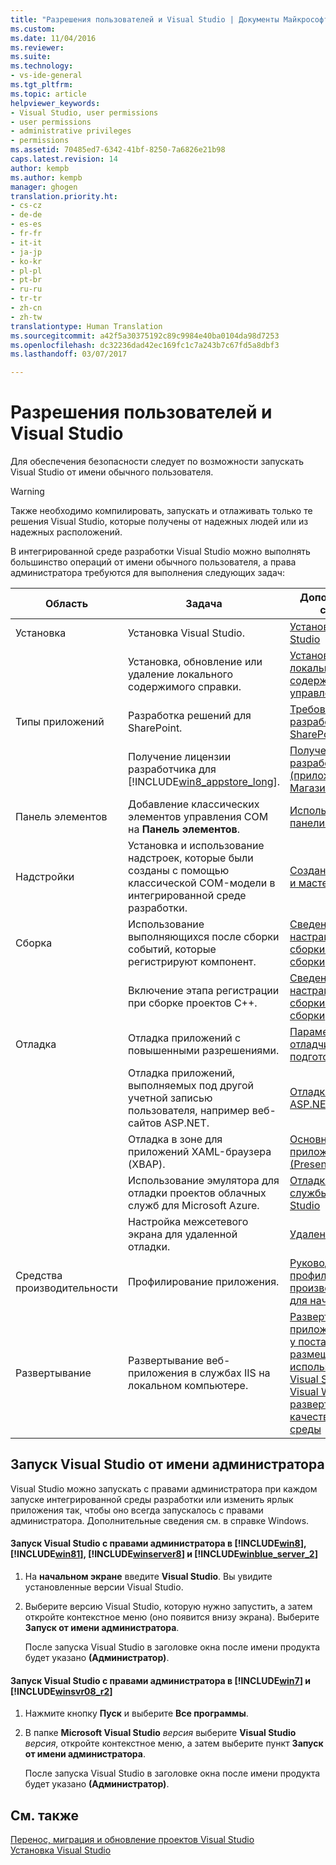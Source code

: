 ```yaml
---
title: "Разрешения пользователей и Visual Studio | Документы Майкрософт"
ms.custom: 
ms.date: 11/04/2016
ms.reviewer: 
ms.suite: 
ms.technology:
- vs-ide-general
ms.tgt_pltfrm: 
ms.topic: article
helpviewer_keywords:
- Visual Studio, user permissions
- user permissions
- administrative privileges
- permissions
ms.assetid: 70485ed7-6342-41bf-8250-7a6826e21b98
caps.latest.revision: 14
author: kempb
ms.author: kempb
manager: ghogen
translation.priority.ht:
- cs-cz
- de-de
- es-es
- fr-fr
- it-it
- ja-jp
- ko-kr
- pl-pl
- pt-br
- ru-ru
- tr-tr
- zh-cn
- zh-tw
translationtype: Human Translation
ms.sourcegitcommit: a42f5a30375192c89c9984e40ba0104da98d7253
ms.openlocfilehash: dc32236dad42ec169fc1c7a243b7c67fd5a8dbf3
ms.lasthandoff: 03/07/2017

---
```

# <a name="user-permissions-and-visual-studio"></a>Разрешения пользователей и Visual Studio
Для обеспечения безопасности следует по возможности запускать Visual Studio от имени обычного пользователя.  

> [!WARNING]
>  Также необходимо компилировать, запускать и отлаживать только те решения Visual Studio, которые получены от надежных людей или из надежных расположений.  

 В интегрированной среде разработки Visual Studio можно выполнять большинство операций от имени обычного пользователя, а права администратора требуются для выполнения следующих задач:  

|Область|Задача|Дополнительные сведения|  
|----------|----------|--------------------------|  
|Установка|Установка Visual Studio.|[Установка Visual Studio](../install/install-visual-studio.md)|  
||Установка, обновление или удаление локального содержимого справки.|[Установка локального содержимого и управление им](../ide/install-and-manage-local-content.md)|  
|Типы приложений|Разработка решений для SharePoint.|[Требования по разработке решений SharePoint](/office-dev/office-dev/requirements-for-developing-sharepoint-solutions)|  
||Получение лицензии разработчика для [!INCLUDE[win8_appstore_long](../debugger/includes/win8_appstore_long_md.md)].|[Получение лицензии разработчика (приложения Магазина Windows)](http://go.microsoft.com/fwlink/?LinkID=241313)|  
|Панель элементов|Добавление классических элементов управления COM на **Панель элементов**.|[Использование панели элементов](../ide/using-the-toolbox.md)|  
|Надстройки|Установка и использование надстроек, которые были созданы с помощью классической COM-модели в интегрированной среде разработки.|[Создание надстроек и мастеров](http://msdn.microsoft.com/Library/c5a47c21-6668-4de3-898d-afa969317e73)|  
|Сборка|Использование выполняющихся после сборки событий, которые регистрируют компонент.|[Сведения об этапах настраиваемой сборки и событиях сборки](/visual-cpp/ide/understanding-custom-build-steps-and-build-events)|  
||Включение этапа регистрации при сборке проектов С++.|[Сведения об этапах настраиваемой сборки и событиях сборки](/visual-cpp/ide/understanding-custom-build-steps-and-build-events)|  
|Отладка|Отладка приложений с повышенными разрешениями.|[Параметры отладчика и подготовка](../debugger/debugger-settings-and-preparation.md)|  
||Отладка приложений, выполняемых под другой учетной записью пользователя, например веб-сайтов ASP.NET.|[Отладка приложений ASP.NET и AJAX](../debugger/debugging-aspnet-and-ajax-applications.md)|  
||Отладка в зоне для приложений XAML-браузера (XBAP).|[Основное приложение WPF (PresentationHost.exe)](http://msdn.microsoft.com/Library/3215bfa1-722c-4ac8-a7c5-bdd02d30afbd)|  
||Использование эмулятора для отладки проектов облачных служб для Microsoft Azure.|[Отладка облачной службы в Visual Studio](http://go.microsoft.com/fwlink/?LinkId=266725)|  
||Настройка межсетевого экрана для удаленной отладки.|[Удаленная отладка](../debugger/remote-debugging.md)|  
|Средства производительности|Профилирование приложения.|[Руководство по профилированию производительности для начинающих](../profiling/beginners-guide-to-performance-profiling.md)|  
|Развертывание|Развертывание веб-приложения в службах IIS на локальном компьютере.|[Развертывание веб-приложения ASP.NET у поставщика услуг размещения с использованием Visual Studio или Visual Web Developer: развертывание в IIS в качестве тестовой среды](http://go.microsoft.com/fwlink/?LinkId=266478)|

## <a name="running-visual-studio-as-an-administrator"></a>Запуск Visual Studio от имени администратора  
 Visual Studio можно запускать с правами администратора при каждом запуске интегрированной среды разработки или изменить ярлык приложения так, чтобы оно всегда запускалось с правами администратора. Дополнительные сведения см. в справке Windows.  

#### <a name="to-run-visual-studio-with-administrative-permissions-on-includewin8debuggerincludeswin8mdmd-includewin81debuggerincludeswin81mdmd-includewinserver8debuggerincludeswinserver8mdmd-or-includewinblueserver2ideincludeswinblueserver2mdmd"></a>Запуск Visual Studio с правами администратора в [!INCLUDE[win8](../debugger/includes/win8_md.md)], [!INCLUDE[win81](../debugger/includes/win81_md.md)], [!INCLUDE[winserver8](../debugger/includes/winserver8_md.md)] и [!INCLUDE[winblue_server_2](../ide/includes/winblue_server_2_md.md)]  

1.  На **начальном экране** введите **Visual Studio**. Вы увидите установленные версии Visual Studio.  

2.  Выберите версию Visual Studio, которую нужно запустить, а затем откройте контекстное меню (оно появится внизу экрана). Выберите **Запуск от имени администратора**.  

     После запуска Visual Studio в заголовке окна после имени продукта будет указано **(Администратор)**.  

#### <a name="to-run-visual-studio-with-administrative-permissions-on-includewin7debuggerincludeswin7mdmd-or-includewinsvr08r2debuggerincludeswinsvr08r2mdmd"></a>Запуск Visual Studio с правами администратора в [!INCLUDE[win7](../debugger/includes/win7_md.md)] и [!INCLUDE[winsvr08_r2](../debugger/includes/winsvr08_r2_md.md)]  

1.  Нажмите кнопку **Пуск** и выберите **Все программы**.  

2.  В папке **Microsoft Visual Studio** *версия* выберите **Visual Studio** *версия*, откройте контекстное меню, а затем выберите пункт **Запуск от имени администратора**.  

     После запуска Visual Studio в заголовке окна после имени продукта будет указано **(Администратор)**.  

## <a name="see-also"></a>См. также  
 [Перенос, миграция и обновление проектов Visual Studio](../porting/port-migrate-and-upgrade-visual-studio-projects.md)   
 [Установка Visual Studio](../install/install-visual-studio.md)

